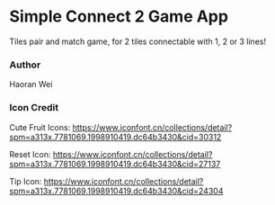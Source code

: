 # Simple Connect 2 Game App

Tiles pair and match game, for 2 tiles connectable with 1, 2 or 3 lines!

### Author 

Haoran Wei


### Icon Credit

Cute Fruit Icons: https://www.iconfont.cn/collections/detail?spm=a313x.7781069.1998910419.dc64b3430&cid=30312

Reset Icon: https://www.iconfont.cn/collections/detail?spm=a313x.7781069.1998910419.dc64b3430&cid=27137

Tip Icon: https://www.iconfont.cn/collections/detail?spm=a313x.7781069.1998910419.dc64b3430&cid=24304

